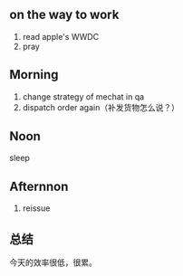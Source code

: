 ## on the way to work

1. read apple's WWDC
2. pray

## Morning 

1. change strategy of mechat in qa
2. dispatch order again（补发货物怎么说？）

## Noon

sleep

## Afternnon

1. reissue


## 总结

今天的效率很低，很累。